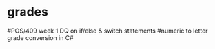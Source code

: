 # grades
#POS/409 week 1 DQ on if/else & switch statements
#numeric to letter grade conversion in C#
